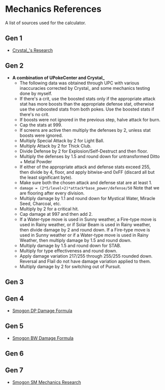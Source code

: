 # Mechanics References
A list of sources used for the calculator.

## Gen 1
- [Crystal_'s Research](http://www.smogon.com/forums/threads/past-gens-research-thread.3506992/#post-5878612)

## Gen 2
- **A combination of UPokeCenter and Crystal_**
  - The following data was obtained through UPC with various inaccuracies
    corrected by Crystal_ and some mechanics testing done by myself.
  - If there's a crit, use the boosted stats only if the appropriate attack
    stat has more boosts than the appropriate defense stat, otherwise use the
    unboosted stats from both pokes. Use the boosted stats if there's no crit.
  - If boosts were not ignored in the previous step, halve attack for burn.
  - Cap the stats at 999.
  - If screens are active then multiply the defenses by 2, unless stat boosts
    were ignored.
  - Multiply Special Attack by 2 for Light Ball.
  - Multiply Attack by 2 for Thick Club.
  - Divide Defense by 2 for Explosion/Self-Destruct and then floor.
  - Multiply the defenses by 1.5 and round down for untransformed
    Ditto + Metal Powder
  - If either of the appropriate attack and defense stats exceed 255, then
    divide by 4, floor, and apply bitwise-and 0xFF (discard all but the least
    significant byte).
  - Make sure both the chosen attack and defense stat are at least 1.
  - `damage = (2*5/level+2)*attack*base_power/defense/50`
    Note that we are flooring after every division.
  - Multiply damage by 1.1 and round down for Mystical Water, Miracle Seed,
    Charcoal, etc.
  - Multiply by 2 for a critical hit.
  - Cap damage at 997 and then add 2.
  - If a Water-type move is used in Sunny weather, a Fire-type move is used
    in Rainy weather, or if Solar Beam is used in Rainy weather, then divide
    damage by 2 and round down. If a Fire-type move is used in Sunny weather
    or if a Water-type move is used in Rainy Weather, then multiply damage
    by 1.5 and round down.
  - Multiply damage by 1.5 and round down for STAB.
  - Multiply for type effectiveness and round down.
  - Apply damage variation 217/255 through 255/255 rounded down. Reversal and
    Flail do not have damage variation applied to them.
  - Multiply damage by 2 for switching out of Pursuit.

## Gen 3

## Gen 4
- [Smogon DP Damage Formula](http://www.smogon.com/dp/articles/damage_formula)

## Gen 5
- [Smogon BW Damage Formula](http://www.smogon.com/bw/articles/bw_complete_damage_formula)

## Gen 6

## Gen 7
- [Smogon SM Mechanics Research](http://www.smogon.com/forums/threads/pokemon-sun-moon-battle-mechanics-research.3586701/)
